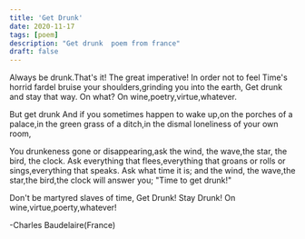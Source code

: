 ```yaml
---
title: 'Get Drunk'
date: 2020-11-17
tags: [poem]
description: "Get drunk  poem from france"
draft: false
---
```



Always be drunk.That's it!
The great imperative!
In order not to feel Time's horrid fardel bruise your shoulders,grinding you into the earth,
Get drunk and stay that way.
On what?
On wine,poetry,virtue,whatever. 

But get drunk 
And if you sometimes happen to wake up,on the porches 
of a palace,in the green grass of a ditch,in the dismal loneliness of your own room,

You drunkeness gone or disappearing,ask the wind, the wave,the star, the bird, the clock. 
Ask everything that flees,everything that groans or rolls or sings,everything that speaks.
Ask what time it is; and the wind, the wave,the star,the bird,the clock will answer you;
"Time to get drunk!" 


Don't be martyred slaves of time, 
Get Drunk! 
Stay Drunk! 
On wine,virtue,poerty,whatever!



-Charles Baudelaire(France)
